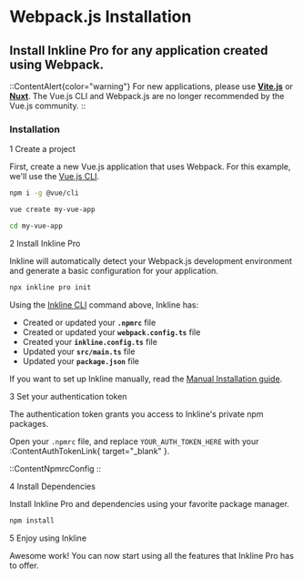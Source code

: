 # Webpack.js Installation
## Install Inkline Pro for any application created using Webpack.

::ContentAlert{color="warning"}
For new applications, please use **[Vite.js](/app/installation/vite)** or **[Nuxt](/app/installation/nuxt)**.
The Vue.js CLI and Webpack.js are no longer recommended by the Vue.js community.
::

### Installation

<div class="install-step _margin-top:2">
<div class="install-step-title"><span class="install-step-number">1</span> Create a project</div> 

First, create a new Vue.js application that uses Webpack. For this example, we'll use the [Vue.js CLI](https://cli.vuejs.org/guide/creating-a-project.html).

~~~bash
npm i -g @vue/cli
~~~

~~~bash
vue create my-vue-app

cd my-vue-app 
~~~

</div>
<div class="install-step">
<div class="install-step-title"><span class="install-step-number">2</span> Install Inkline Pro</div> 

Inkline will automatically detect your Webpack.js development environment and generate a basic configuration for your application.

~~~bash
npx inkline pro init
~~~

Using the [Inkline CLI](https://github.com/inkline/cli) command above, Inkline has:
- Created or updated your **`.npmrc`** file
- Created or updated your **`webpack.config.ts`** file
- Created your **`inkline.config.ts`** file
- Updated your **`src/main.ts`** file
- Updated your **`package.json`** file

If you want to set up Inkline manually, read the [Manual Installation guide](/app/installation/manual).

</div>
<div class="install-step">
<div class="install-step-title"><span class="install-step-number">3</span> Set your authentication token</div> 

The authentication token grants you access to Inkline's private npm packages.

Open your `.npmrc` file, and replace `YOUR_AUTH_TOKEN_HERE` with your :ContentAuthTokenLink{ target="_blank" }.

::ContentNpmrcConfig
::

</div>
<div class="install-step">
<div class="install-step-title"><span class="install-step-number">4</span> Install Dependencies</div> 

Install Inkline Pro and dependencies using your favorite package manager.

~~~bash
npm install
~~~
</div>
<div class="install-step">
<div class="install-step-title"><span class="install-step-number">5</span> Enjoy using Inkline</div> 

Awesome work! You can now start using all the features that Inkline Pro has to offer.
</div>

